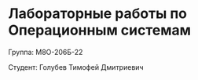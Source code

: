# Лабораторные работы по Операционным системам

Группа: М8О-206Б-22

Студент: Голубев Тимофей Дмитриевич
